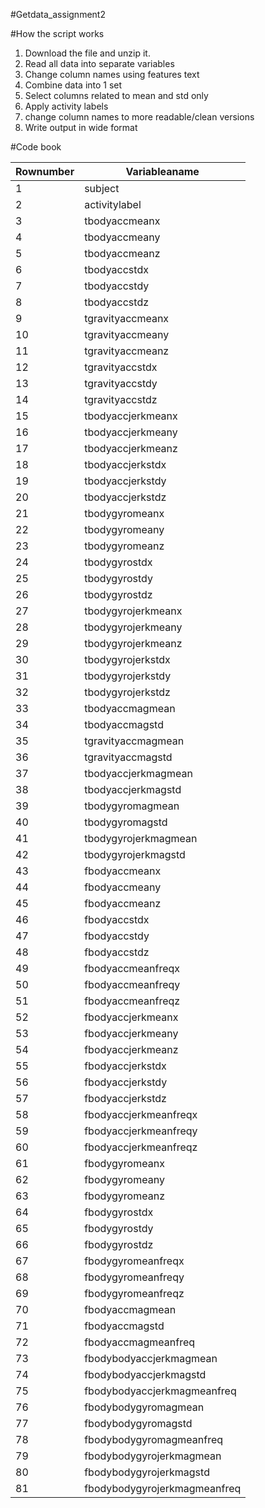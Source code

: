#Getdata_assignment2

#How the script works
1. Download the file and unzip it.
2.  Read all data into separate variables
3.  Change column names using features text
4. Combine data into 1 set
5. Select columns related to mean and std only
6. Apply activity labels
7. change column names to more readable/clean versions
8. Write output in wide format

#Code book

**Rownumber**     |    **Variableaname**
----------------- | --------------------
1        |              subject
2        |        activitylabel
3               | tbodyaccmeanx
4               | tbodyaccmeany
 5               | tbodyaccmeanz
 6                | tbodyaccstdx
 7                | tbodyaccstdy
 8                | tbodyaccstdz
 9            | tgravityaccmeanx
 10            | tgravityaccmeany
 11            | tgravityaccmeanz
 12             | tgravityaccstdx
 13             | tgravityaccstdy
 14             | tgravityaccstdz
 15           | tbodyaccjerkmeanx
 16           | tbodyaccjerkmeany
 17           | tbodyaccjerkmeanz
 18            | tbodyaccjerkstdx
 19            | tbodyaccjerkstdy
 20            | tbodyaccjerkstdz
 21              | tbodygyromeanx
 22              | tbodygyromeany
 23              | tbodygyromeanz
 24               | tbodygyrostdx
 25               | tbodygyrostdy
 26               | tbodygyrostdz
 27          | tbodygyrojerkmeanx
 28          | tbodygyrojerkmeany
 29          | tbodygyrojerkmeanz
 30           | tbodygyrojerkstdx
 31           | tbodygyrojerkstdy
 32           | tbodygyrojerkstdz
 33             | tbodyaccmagmean
 34              | tbodyaccmagstd
 35          | tgravityaccmagmean
 36           | tgravityaccmagstd
 37         | tbodyaccjerkmagmean
 38          | tbodyaccjerkmagstd
 39            | tbodygyromagmean
 40             | tbodygyromagstd
 41        | tbodygyrojerkmagmean
 42         | tbodygyrojerkmagstd
 43               | fbodyaccmeanx
 44               | fbodyaccmeany
 45               | fbodyaccmeanz
 46                | fbodyaccstdx
 47                | fbodyaccstdy
 48                | fbodyaccstdz
 49           | fbodyaccmeanfreqx
 50           | fbodyaccmeanfreqy
 51           | fbodyaccmeanfreqz
 52           | fbodyaccjerkmeanx
 53           | fbodyaccjerkmeany
 54           | fbodyaccjerkmeanz
 55            | fbodyaccjerkstdx
 56            | fbodyaccjerkstdy
 57            | fbodyaccjerkstdz
 58       | fbodyaccjerkmeanfreqx
 59       | fbodyaccjerkmeanfreqy
 60       | fbodyaccjerkmeanfreqz
 61              | fbodygyromeanx
 62              | fbodygyromeany
 63              | fbodygyromeanz
 64               | fbodygyrostdx
 65               | fbodygyrostdy
 66               | fbodygyrostdz
 67          | fbodygyromeanfreqx
 68          | fbodygyromeanfreqy
 69          | fbodygyromeanfreqz
 70             | fbodyaccmagmean
 71              | fbodyaccmagstd
 72         | fbodyaccmagmeanfreq
 73     | fbodybodyaccjerkmagmean
 74      | fbodybodyaccjerkmagstd
 75 | fbodybodyaccjerkmagmeanfreq
 76        | fbodybodygyromagmean
 77         | fbodybodygyromagstd
 78    | fbodybodygyromagmeanfreq
 79    | fbodybodygyrojerkmagmean
 80     | fbodybodygyrojerkmagstd
 81| fbodybodygyrojerkmagmeanfreq
